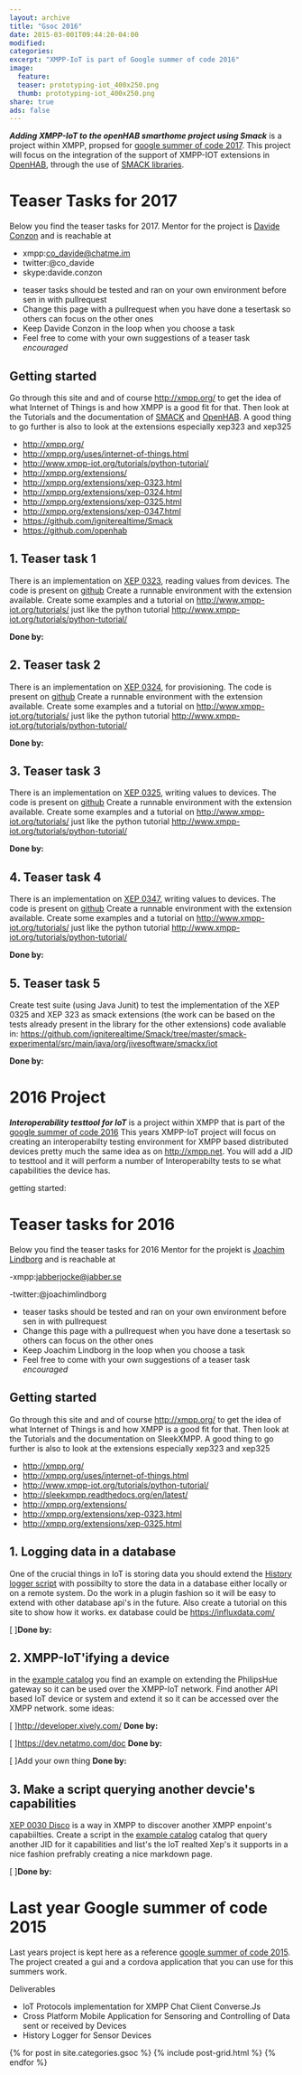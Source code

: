 ```yaml
---
layout: archive
title: "Gsoc 2016"
date: 2015-03-001T09:44:20-04:00
modified:
categories: 
excerpt: "XMPP-IoT is part of Google summer of code 2016"
image:
  feature: 
  teaser: prototyping-iot_400x250.png
  thumb: prototyping-iot_400x250.png
share: true
ads: false
---
```


***Adding XMPP-IoT to the openHAB smarthome project using Smack*** is a project within XMPP, propsed for [google summer of code 2017](https://developers.google.com/open-source/gsoc/). This project will focus on the integration of the support of XMPP-IOT extensions in [OpenHAB](http://www.openhab.org/), through the use of [SMACK libraries](https://www.igniterealtime.org/projects/smack/).

# Teaser Tasks for 2017

Below you find the teaser tasks for 2017. 
Mentor for the project is [Davide Conzon](http://www.ismb.it/davide.conzon) and is reachable at

  - xmpp:co_davide@chatme.im
  - twitter:@co_davide
  - skype:davide.conzon


* teaser tasks should be tested and ran on your own environment before sen in with pullrequest 
* Change this page with a pullrequest when you have done a tesertask so others can focus on the other ones
* Keep Davide Conzon in the loop when you choose a task
* Feel free to come with your own suggestions of a teaser task *encouraged*  

## Getting started
Go through this site and and of course http://xmpp.org/ to get the idea of what Internet of Things is and how XMPP is a good fit for that. Then look at the Tutorials and the documentation of [SMACK](https://www.igniterealtime.org/projects/smack/documentation.jsp) and [OpenHAB](http://docs.openhab.org/tutorials/beginner/). A good thing to go further is also to look at the extensions especially xep323 and xep325

  * http://xmpp.org/
  * http://xmpp.org/uses/internet-of-things.html
  * http://www.xmpp-iot.org/tutorials/python-tutorial/
  * http://xmpp.org/extensions/
  * http://xmpp.org/extensions/xep-0323.html
  * http://xmpp.org/extensions/xep-0324.html
  * http://xmpp.org/extensions/xep-0325.html
  * http://xmpp.org/extensions/xep-0347.html
  * https://github.com/igniterealtime/Smack
  * https://github.com/openhab

## 1. Teaser task 1
There is an implementation on [XEP 0323](http://xmpp.org/extensions/xep-0323.html), reading values from devices. The code is present on [github](https://github.com/igniterealtime/Smack/tree/master/smack-experimental/src/main/java/org/jivesoftware/smackx/iot/data)
Create a runnable environment with the extension available. Create some examples and a tutorial on http://www.xmpp-iot.org/tutorials/ just like the python tutorial http://www.xmpp-iot.org/tutorials/python-tutorial/
 
**Done by:**
 
## 2. Teaser task 2
There is an implementation on [XEP 0324](http://xmpp.org/extensions/xep-0324.html), for provisioning. The code is present on [github](https://github.com/igniterealtime/Smack/tree/master/smack-experimental/src/main/java/org/jivesoftware/smackx/iot/provisioning)
Create a runnable environment with the extension available. Create some examples and a tutorial on http://www.xmpp-iot.org/tutorials/ just like the python tutorial http://www.xmpp-iot.org/tutorials/python-tutorial/
 
**Done by:**
 
## 3. Teaser task 3
There is an implementation on [XEP 0325](http://xmpp.org/extensions/xep-0325.html), writing values to devices. The code is present on [github](https://github.com/igniterealtime/Smack/tree/master/smack-experimental/src/main/java/org/jivesoftware/smackx/iot/control)
Create a runnable environment with the extension available. Create some examples and a tutorial on http://www.xmpp-iot.org/tutorials/ just like the python tutorial http://www.xmpp-iot.org/tutorials/python-tutorial/
 
**Done by:**
 
## 4. Teaser task 4
There is an implementation on [XEP 0347](http://xmpp.org/extensions/xep-0347.html), writing values to devices. The code is present on [github](https://github.com/igniterealtime/Smack/tree/master/smack-experimental/src/main/java/org/jivesoftware/smackx/iot/discovery)
Create a runnable environment with the extension available. Create some examples and a tutorial on http://www.xmpp-iot.org/tutorials/ just like the python tutorial http://www.xmpp-iot.org/tutorials/python-tutorial/
 
**Done by:**
 
## 5. Teaser task 5
Create test suite (using Java Junit) to test the implementation of the XEP 0325 and XEP 323  as smack extensions (the work can be based on the tests already present in the library for the other extensions)  code avaliable in:
https://github.com/igniterealtime/Smack/tree/master/smack-experimental/src/main/java/org/jivesoftware/smackx/iot

**Done by:**

# 2016 Project

***Interoperability  testtool for IoT*** is a project within XMPP that is part of the [google summer of code 2016](https://developers.google.com/open-source/gsoc/) This years XMPP-IoT project will focus on creating an interoperabilty testing environment for XMPP based distributed devices pretty much the same idea as on http://xmpp.net. You will add a JID to testtool and it will perform a number of Interoperabilty tests to se what capabilities the device has.

getting started:

# Teaser tasks for 2016
Below you find the teaser tasks for 2016 
Mentor for the projekt is [Joachim Lindborg](http://lsys.se) and is reachable at

  -xmpp:jabberjocke@jabber.se 

  -twitter:@joachimlindborg
  
  * teaser tasks should be tested and ran on your own environment before sen in with pullrequest 
  * Change this page with a pullrequest when you have done a tesertask so others can focus on the other ones
  * Keep Joachim Lindborg in the loop when you choose a task
  * Feel free to come with your own suggestions of a teaser task *encouraged*

## Getting started
Go through this site and and of course http://xmpp.org/ to get the idea of what Internet of Things is and how XMPP is a good fit for that. Then look at the Tutorials and the documentation on SleekXMPP. A good thing to go further is also to look at the extensions especially xep323 and xep325

  * http://xmpp.org/
  * http://xmpp.org/uses/internet-of-things.html
  * http://www.xmpp-iot.org/tutorials/python-tutorial/
  * http://sleekxmpp.readthedocs.org/en/latest/
  * http://xmpp.org/extensions/
  * http://xmpp.org/extensions/xep-0323.html
  * http://xmpp.org/extensions/xep-0325.html

## 1. Logging data in a database
One of the crucial things in IoT is storing data you should extend the [History logger script](https://github.com/joachimlindborg/SleekXMPP/tree/xep_0323_325/examples/IoT) with possibilty to store the data in a database either locally or on a remote system. Do the work in a plugin fashion so it will be easy to extend with other database api's in the future. Also create a tutorial on this site to show how it works. ex database could be https://influxdata.com/

  [ ]**Done by:**

## 2. XMPP-IoT'ifying a device
in the [example catalog](https://github.com/joachimlindborg/SleekXMPP/tree/xep_0323_325/examples/IoT) you find an example on extending the PhilipsHue gateway so it can be used over the XMPP-IoT network. Find another API based IoT device or system and extend it so it can be accessed over the XMPP network. some ideas:

  [ ]http://developer.xively.com/ **Done by:**

  [ ]https://dev.netatmo.com/doc **Done by:**

  [ ]Add your own thing **Done by:**

## 3. Make a script querying another devcie's capabilities
[XEP 0030 Disco](http://xmpp.org/extensions/xep-0030.html) is a way in XMPP to discover another XMPP enpoint's capabiilties. Create a script in the [example catalog](https://github.com/joachimlindborg/SleekXMPP/tree/xep_0323_325/examples/IoT) catalog that query another JID for it capabilities and list's the IoT realted Xep's it supports in a nice fashion prefrably creating a nice markdown page. 

  [ ]**Done by:**

# Last year Google summer of code 2015
Last years project is kept here as a reference [google summer of code 2015](http://www.google-melange.com/gsoc/homepage/google/gsoc2015). The project created a gui and a cordova application that you can use for this summers work.

Deliverables
  * IoT Protocols implementation for XMPP Chat Client Converse.Js
  * Cross Platform Mobile Application for Sensoring and Controlling of Data sent or received by Devices
  * History Logger for Sensor Devices

<div class="tiles">
{% for post in site.categories.gsoc %}
  {% include post-grid.html %}
{% endfor %}
</div><!-- /.tiles -->
